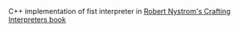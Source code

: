 C++ implementation of fist interpreter in [Robert Nystrom's Crafting Interpreters book](http://www.craftinginterpreters.com)
